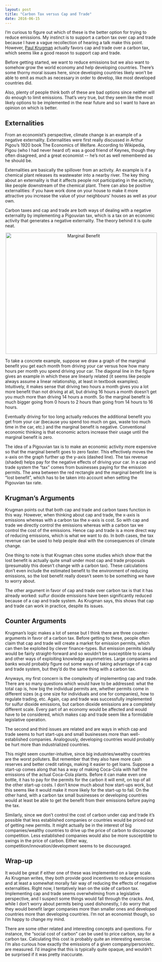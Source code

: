 ```yaml
---
layout: post
title: "Carbon Tax versus Cap and Trade"
date: 2016-06-15
---
```


<p>I’m curious to figure out which of these is the better option for trying to reduce emissions. My instinct is to support a carbon tax over cap and trade because I have a vague recollection of hearing a talk make this point. However, <a href="http://krugman.blogs.nytimes.com/2009/09/27/the-textbook-economics-of-cap-and-trade/?_r=0">Paul Krugman</a> actually favors cap and trade over a carbon tax, which seems like a good reason to support cap and trade.</p>

<p>Before getting started, we want to reduce emissions but we also want to somehow grow the world economy and help developing countries. There’s some thorny moral issues here, since developing countries likely won’t be able to emit as much as necessary in order to develop, like most developed countries did.</p>

<p>Also, plenty of people think both of these are bad options since neither will do enough to limit emissions. That’s very true, but they seem like the most likely options to be implemented in the near future and so I want to have an opinion on which is better.</p>

<h2>Externalities</h2>

<p>From an economist’s perspective, climate change is an example of a negative externality. Externalities were first really discussed in Arthur Pigou’s 1920 book The Economics of Welfare. According to Wikipedia, Pigou (who I had never heard of) was a good friend of Keynes, though they often disagreed, and a great economist -- he’s not as well remembered as he should be.</p>

<p>Externalities are basically the spillover from an activity. An example is if a chemical plant releases its wastewater into a nearby river. The key thing about an externality is that it affects people not participating in the activity, like people downstream of the chemical plant. There can also be positive externalities: if you have work done on your house to make it more attractive you increase the value of your neighbours’ houses as well as your own.</p>

<p>Carbon taxes and cap and trade are both ways of dealing with a negative externality by implementing a Pigouvian tax, which is a tax on an economic activity that generates a negative externality. The theory behind it is quite neat.</p>


<center><img src="http://nicklutsko.github.io/blog/images/marg_ben.png" alt="Marginal Benefit" style="width:500px;height:400px;"></center>

<p>To take a concrete example, suppose we draw a graph of the marginal benefit you get each month from driving your car versus how how many hours per month you spend driving your car. The diagonal line in the figure gives an example in which these are linearly related (it seems like people always assume a linear relationship, at least in textbook examples). Intuitively, it makes sense that driving two hours a month gives you a lot more benefit than not driving at all, but driving 16 hours a month doesn’t get you much more than driving 14 hours a month. So the marginal benefit is much bigger going from 0 hours to 2 hours than going from 14 hours to 16 hours.</p>

<p>Eventually driving for too long actually reduces the additional benefit you get from your car (because you spend too much on gas, waste too much time in the car, etc.) and the marginal benefit is negative. Conventional economic thinking is that economic actors increase their usage until the marginal benefit is zero.</p>

<p>The idea of a Pigouvian tax is to make an economic activity more expensive so that the marginal benefit goes to zero faster. This effectively moves the x-axis on the graph further up the y-axis (dashed line). The tax revenue (shaded) helps pay for the negative effects of driving your car. In a cap and trade system the “tax” comes from businesses paying for the emission permits. The area between the red rectangle and the marginal benefit line is “lost benefit”, which has to be taken into account when setting the Pigouvian tax rate.</p>

<h2>Krugman’s Arguments</h2>

<p>Krugman points out that both cap and trade and carbon taxes function in this way. However, when thinking about cap and trade, the x-axis is emissions whereas with a carbon tax the x-axis is cost. So with cap and trade we directly control the emissions whereas with a carbon tax we control the cost of the emissions. Hence cap and trade is a more direct way of reducing emissions, which is what we want to do. In both cases, the tax revenue can be used to help people deal with the consequences of climate change.</p>

<p>One thing to note is that Krugman cites some studies which show that the lost benefit is actually quite small under most cap and trade proposals (presumably this doesn’t change with a carbon tax). These calculations don’t even include the estimated benefit to the environment of reducing emissions, so the lost benefit really doesn’t seem to be something we have to worry about.</p>

<p>The other argument in favor of cap and trade over carbon tax is that it has already worked: sulfur dioxide emissions have been significantly reduced because of a cap and trade system. As Krugman says, this shows that cap and trade can work in practice, despite its issues.</p>

<h2>Counter Arguments</h2>

<p>Krugman’s logic makes a lot of sense but I think there are three counter-arguments in favor of a carbon tax. Before getting to these, people often claim that cap and trade will create a market for emission permits, which can then be exploited by clever finance-types. But emission permits ideally would be fairly straight-forward and so wouldn’t be susceptible to scams and other ways of exploiting knowledge asymmetries. Large companies and banks would probably figure out some ways of taking advantage of a cap and trade system, but they’d do the same thing with a carbon tax.</p>

<p>Anyways, my first concern is the complexity of implementing cap and trade. There are so many questions which would have to be addressed: what the total cap is, how big the individual permits are, whether permits come in different sizes (e.g one size for individuals and one for companies), how to regulate trading, etc. Again, cap and trade was successfully implemented for sulfur dioxide emissions, but carbon dioxide emissions are a completely different scale. Every part of an economy would be affected and would have to be considered, which makes cap and trade seem like a formidable legislative operation.</p>

<p>The second and third issues are related and are ways in which cap and trade seems to hurt start-ups and small businesses more than well-established companies. Analogously, developing countries would probably be hurt more than industrialized countries.</p>

<p>This might seem counter-intuitive, since big industries/wealthy countries are the worst polluters. But remember that they also have more cash reserves and better credit ratings, making it easier to get loans. Suppose a start-up comes along that has a way of making Coca-Cola with half the emissions of the actual Coca-Cola plants. Before it can make even one bottle, it has to pay for the permits for the carbon it will emit, on top of all the other start-up costs. I don’t know much about how start-ups work, but this seems like it would make it more likely for the start-up to fail. On the other hand, with a carbon tax small businesses or developing countries would at least be able to get the benefit from their emissions before paying the tax.</p> 

<p>Similarly, since we don’t control the cost of carbon under cap and trade it’s possible that less established companies or countries would be priced out of getting new permits. It might actually be in the interest of big companies/wealthy countries to drive up the price of carbon to discourage competition. Less established companies would also be more susceptible to swings in the price of carbon. Either way, competition/innovation/development seems to be discouraged.</p>

<h2>Wrap-up</h2>

<p>It would be great if either one of these was implemented on a large scale. As Krugman writes, they both provide good incentives to reduce emissions and at least a somewhat morally fair way of reducing the effects of negative externalities. Right now, I tentatively lean on the side of carbon tax. Implementing cap and trade seems overwhelming from a legislative perspective, and I suspect some things would fall through the cracks. And, while I don’t worry about permits being used dishonestly, I do worry that they would benefit larger companies more than smaller ones and developed countries more than developing countries. I’m not an economist though, so I’m happy to change my mind.</p>

<p>There are some other related and interesting concepts and questions. For instance, the “social cost of carbon” can be used to price carbon, say for a carbon tax. Calculating this cost is probably quite an interesting exercise. I’m also curious how exactly the emissions of a given company/person/etc. are measured. I’d imagine that this is typically quite opaque, and wouldn’t be surprised if it was pretty inaccurate.</p>


















